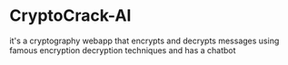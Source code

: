 # CryptoCrack-AI
it's a cryptography webapp that encrypts and decrypts messages using famous encryption decryption techniques and has a chatbot
